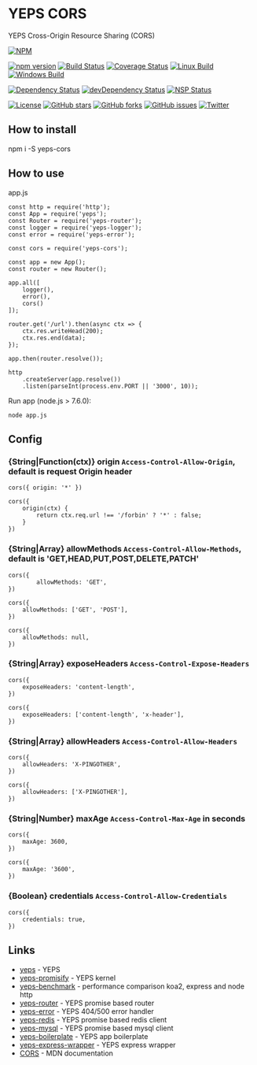 # YEPS CORS

YEPS Cross-Origin Resource Sharing (CORS)

[![NPM](https://nodei.co/npm/yeps-cors.png)](https://npmjs.org/package/yeps-cors)

[![npm version](https://badge.fury.io/js/yeps-cors.svg)](https://badge.fury.io/js/yeps-cors)
[![Build Status](https://travis-ci.org/evheniy/yeps-cors.svg?branch=master)](https://travis-ci.org/evheniy/yeps-cors)
[![Coverage Status](https://coveralls.io/repos/github/evheniy/yeps-cors/badge.svg?branch=master)](https://coveralls.io/github/evheniy/yeps-cors?branch=master)
[![Linux Build](https://img.shields.io/travis/evheniy/yeps-cors/master.svg?label=linux)](https://travis-ci.org/evheniy/)
[![Windows Build](https://img.shields.io/appveyor/ci/evheniy/yeps-cors/master.svg?label=windows)](https://ci.appveyor.com/project/evheniy/yeps-cors)

[![Dependency Status](https://david-dm.org/evheniy/yeps-cors.svg)](https://david-dm.org/evheniy/yeps-cors)
[![devDependency Status](https://david-dm.org/evheniy/yeps-cors/dev-status.svg)](https://david-dm.org/evheniy/yeps-cors#info=devDependencies)
[![NSP Status](https://img.shields.io/badge/NSP%20status-no%20vulnerabilities-green.svg)](https://travis-ci.org/evheniy/yeps-cors)

[![License](https://img.shields.io/badge/license-MIT-blue.svg)](https://raw.githubusercontent.com/evheniy/yeps-cors/master/LICENSE)
[![GitHub stars](https://img.shields.io/github/stars/evheniy/yeps-cors.svg)](https://github.com/evheniy/yeps-cors/stargazers)
[![GitHub forks](https://img.shields.io/github/forks/evheniy/yeps-cors.svg)](https://github.com/evheniy/yeps-cors/network)
[![GitHub issues](https://img.shields.io/github/issues/evheniy/yeps-cors.svg)](https://github.com/evheniy/yeps-cors/issues)
[![Twitter](https://img.shields.io/twitter/url/https/github.com/evheniy/yeps-cors.svg?style=social)](https://twitter.com/intent/tweet?text=Wow:&url=%5Bobject%20Object%5D)


## How to install

  npm i -S yeps-cors
  
## How to use

app.js

    const http = require('http');
    const App = require('yeps');
    const Router = require('yeps-router');
    const logger = require('yeps-logger');
    const error = require('yeps-error');
    
    const cors = require('yeps-cors');
    
    const app = new App();
    const router = new Router();
    
    app.all([
        logger(),
        error(),
        cors()
    ]);
    
    router.get('/url').then(async ctx => {
        ctx.res.writeHead(200);
        ctx.res.end(data); 
    });
    
    app.then(router.resolve());
    
    http
        .createServer(app.resolve())
        .listen(parseInt(process.env.PORT || '3000', 10));
        
Run app (node.js > 7.6.0):

    node app.js

## Config

### {String|Function(ctx)} origin `Access-Control-Allow-Origin`, default is request Origin header

    cors({ origin: '*' })
    
    cors({
        origin(ctx) {
            return ctx.req.url !== '/forbin' ? '*' : false;
        }
    })
    
### {String|Array} allowMethods `Access-Control-Allow-Methods`, default is 'GET,HEAD,PUT,POST,DELETE,PATCH'

    cors({
            allowMethods: 'GET',
    })

    cors({
        allowMethods: ['GET', 'POST'],
    })
                
    cors({
        allowMethods: null,
    })

### {String|Array} exposeHeaders `Access-Control-Expose-Headers`
    
    cors({
        exposeHeaders: 'content-length',
    })
    
    cors({
        exposeHeaders: ['content-length', 'x-header'],
    })
    
### {String|Array} allowHeaders `Access-Control-Allow-Headers`
    
    cors({
        allowHeaders: 'X-PINGOTHER',
    })
                
    cors({
        allowHeaders: ['X-PINGOTHER'],
    })

### {String|Number} maxAge `Access-Control-Max-Age` in seconds

    cors({
        maxAge: 3600,
    })
                    
    cors({
        maxAge: '3600',
    })

### {Boolean} credentials `Access-Control-Allow-Credentials`

    cors({
        credentials: true,
    })
                
## Links

* [yeps](https://github.com/evheniy/yeps) - YEPS
* [yeps-promisify](https://github.com/evheniy/yeps-promisify) - YEPS kernel
* [yeps-benchmark](https://github.com/evheniy/yeps-benchmark) - performance comparison koa2, express and node http
* [yeps-router](https://github.com/evheniy/yeps-router) - YEPS promise based router
* [yeps-error](https://github.com/evheniy/yeps-error) - YEPS 404/500 error handler
* [yeps-redis](https://github.com/evheniy/yeps-redis) - YEPS promise based redis client
* [yeps-mysql](https://github.com/evheniy/yeps-mysql) - YEPS promise based mysql client
* [yeps-boilerplate](https://github.com/evheniy/yeps-boilerplate) - YEPS app boilerplate
* [yeps-express-wrapper](https://github.com/evheniy/yeps-express-wrapper) - YEPS express wrapper
* [CORS](https://developer.mozilla.org/en/docs/Web/HTTP/Access_control_CORS) - MDN documentation
     
     
